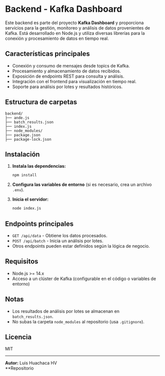 # Backend - Kafka Dashboard

Este backend es parte del proyecto **Kafka Dashboard** y proporciona servicios para la gestión, monitoreo y análisis de datos provenientes de Kafka. Está desarrollado en Node.js y utiliza diversas librerías para la conexión y procesamiento de datos en tiempo real.

## Características principales

- Conexión y consumo de mensajes desde topics de Kafka.
- Procesamiento y almacenamiento de datos recibidos.
- Exposición de endpoints REST para consulta y análisis.
- Integración con el frontend para visualización en tiempo real.
- Soporte para análisis por lotes y resultados históricos.

## Estructura de carpetas

```
backend/
├── ande.js
├── batch_results.json
├── index.js
├── node_modules/
├── package.json
├── package-lock.json
```

## Instalación

1. **Instala las dependencias:**
   ```sh
   npm install
   ```

2. **Configura las variables de entorno** (si es necesario, crea un archivo `.env`).

3. **Inicia el servidor:**
   ```sh
   node index.js
   ```

## Endpoints principales

- `GET /api/data` - Obtiene los datos procesados.
- `POST /api/batch` - Inicia un análisis por lotes.
- Otros endpoints pueden estar definidos según la lógica de negocio.

## Requisitos

- Node.js >= 14.x
- Acceso a un clúster de Kafka (configurable en el código o variables de entorno)

## Notas

- Los resultados de análisis por lotes se almacenan en `batch_results.json`.
- No subas la carpeta `node_modules` al repositorio (usa `.gitignore`).

## Licencia

MIT

---

**Autor:** Luis Huachaca HV  
**Repositorio